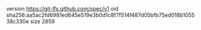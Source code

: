 version https://git-lfs.github.com/spec/v1
oid sha256:aa5ac2fd6981ed645e519e3b0d1c8f7f514f487d05bfb75ed018b105538c330e
size 2859
